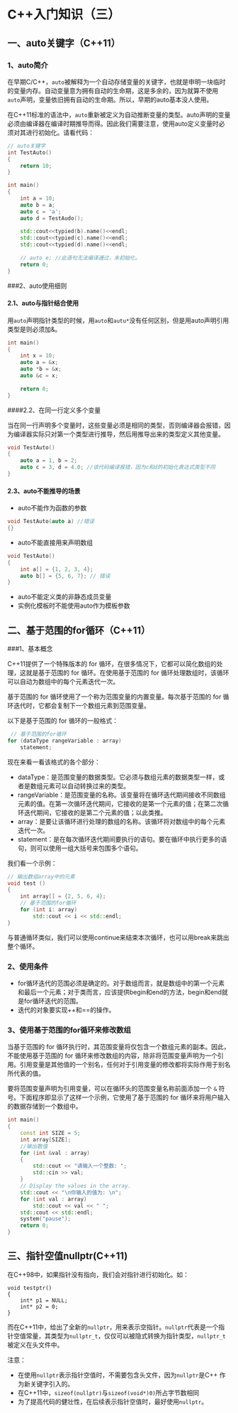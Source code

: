 # C++入门知识（三）

## 一、auto关键字（C++11）

### 1、auto简介

在早期C/C++，`auto`被解释为一个自动存储变量的关键字，也就是申明一块临时的变量内存。自动变量意为拥有自动的生命期，这是多余的，因为就算不使用`auto`声明，变量依旧拥有自动的生命期。所以，早期的auto基本没人使用。

在C++11标准的语法中，`auto`重新被定义为自动推断变量的类型。auto声明的变量必须由编译器在编译时期推导而得。因此我们需要注意，使用auto定义变量时必须对其进行初始化。请看代码：

~~~c++
// auto关键字
int TestAuto()
{
    return 10;
}

int main()
{
    int a = 10;
    auto b = a;
    auto c = 'a';
    auto d = TestAudo();
    
    std::cout<<typied(b).name()<<endl;
    std::cout<<typied(c).name()<<endl;
    std::cout<<typied(d).name()<<endl;
    
    // auto e; //此语句无法编译通过，未初始化。
    return 0;
}
~~~

###2、auto使用细则

#### 2.1、auto与指针结合使用

用`auto`声明指针类型的时候，用`auto`和`autu*`没有任何区别，但是用auto声明引用类型是则必须加&。

~~~c++
int main()
{
	int x = 10;
	auto a = &x;
	auto *b = &x;
	auto &c = x;
	
	return 0;
}
~~~

####2.2、在同一行定义多个变量

当在同一行声明多个变量时，这些变量必须是相同的类型，否则编译器会报错，因为编译器实际只对第一个类型进行推导，然后用推导出来的类型定义其他变量。

~~~c++
void TestAuto()
{
    auto a = 1, b = 2;
    auto c = 3, d = 4.0; //该代码编译报错，因为c和d的初始化表达式类型不同
}
~~~

#### 2.3、auto不能推导的场景

* auto不能作为函数的参数

~~~c++
void TestAuto(auto a) //错误
{}
~~~

* auto不能直接用来声明数组

~~~c++
void TestAuto()
{
    int a[] = {1, 2, 3, 4};
    auto b[] = {5, 6, 7}; // 错误
}
~~~

* auto不能定义类的非静态成员变量
* 实例化模板时不能使用auto作为模板参数



## 二、基于范围的for循环（C++11）

###1、基本概念

C++11提供了一个特殊版本的 for 循环，在很多情况下，它都可以简化数组的处理，这就是基于范围的 for 循环。在使用基于范围的 for 循环处理数组时，该循环可以自动为数组中的每个元素迭代一次。

基于范围的 for 循环使用了一个称为范围变量的内置变量。每次基于范围的 for 循环迭代时，它都会复制下一个数组元素到范围变量。

以下是基于范围的 for 循环的一般格式：

~~~c++
 // 基于范围的for循环
for (dataType rangeVariable : array)
    statement;
~~~

现在来看一看该格式的各个部分：

- dataType：是范围变量的数据类型。它必须与数组元素的数据类型一样，或者是数组元素可以自动转换过来的类型。
- rangeVariable：是范围变量的名称。该变量将在循环迭代期间接收不同数组元素的值。在第一次循环迭代期间，它接收的是第一个元素的值；在第二次循环迭代期间，它接收的是第二个元素的值；以此类推。
- array：是要让该循环进行处理的数组的名称。该循环将对数组中的每个元素迭代一次。
- statement：是在每次循环迭代期间要执行的语句。要在循环中执行更多的语句，则可以使用一组大括号来包围多个语句。

我们看一个示例：

~~~c++
// 输出数组array中的元素
void test () 
{
    int array[] = {2, 5, 6, 4};
    // 基于范围的for循环
	for (int i: array)
        std::cout << i << std::endl;   
}
~~~

与普通循环类似，我们可以使用continue来结束本次循环，也可以用break来跳出整个循环。

### 2、使用条件

* for循环迭代的范围必须是确定的。对于数组而言，就是数组中的第一个元素和最后一个元素；对于类而言，应该提供begin和end的方法，begin和end就是for循环迭代的范围。
* 迭代的对象要实现++和==的操作。

### 3、使用基于范围的for循环来修改数组

  当基于范围的 for 循环执行时，其范围变量将仅包含一个数组元素的副本。因此，不能使用基于范围的 for 循环来修改数组的内容，除非将范围变量声明为一个引用。引用变量是其他值的一个别名，任何对于引用变量的修改都将实际作用于别名所代表的值。

要将范围变量声明为引用变量，可以在循环头的范围变量名称前面添加一个 `&` 符号。下面程序即显示了这样一个示例，它使用了基于范围的 for 循环来将用户输入的数据存储到一个数组中。  

~~~c++
int main()
{
	const int SIZE = 5;
	int array[SIZE];
	//输出数值
	for (int &val : array)
	{
		std::cout << "请输入一个整数: ";
		std::cin >> val;
	}
	// Display the values in the array.
	std::cout << "\n你输入的值为: \n";
	for (int val : array)
		std::cout << val << " ";
	std::cout << std::endl;
	system("pause");
	return 0;
}
~~~

## 三、指针空值nullptr(C++11)

在C++98中，如果指针没有指向，我们会对指针进行初始化。如：

~~~
void testptr()
{
    int* p1 = NULL;
    int* p2 = 0; 
}
~~~

而在C++11中，给出了全新的`nullptr`，用来表示空指针。`nullptr`代表是一个指针空值常量，其类型为`nullptr_t`，仅仅可以被隐式转换为指针类型，`nullptr_t`被定义在头文件中。

注意：

* 在使用`nullptr`表示指针空值时，不需要包含头文件，因为`nullptr`是C++ 作为新关键字引入的。
* 在C++11中，`sizeof(nullptr)`与`sizeof(void*)0)`所占字节数相同
* 为了提高代码的健壮性，在后续表示指针空值时，最好使用`nullptr`。

